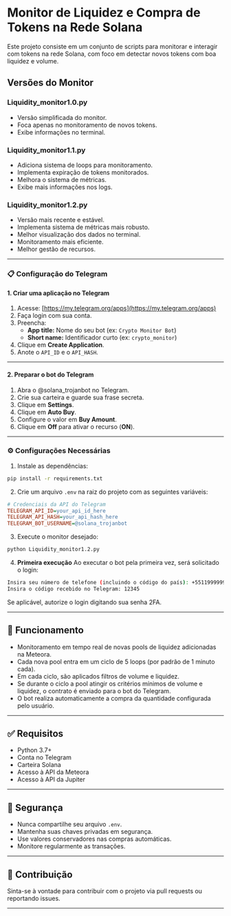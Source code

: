 # Monitor de Liquidez e Compra de Tokens na Rede Solana

Este projeto consiste em um conjunto de scripts para monitorar e interagir com tokens na rede Solana, com foco em detectar novos tokens com boa liquidez e volume.

## Versões do Monitor

### Liquidity_monitor1.0.py
- Versão simplificada do monitor.
- Foca apenas no monitoramento de novos tokens.
- Exibe informações no terminal.

### Liquidity_monitor1.1.py
- Adiciona sistema de loops para monitoramento.
- Implementa expiração de tokens monitorados.
- Melhora o sistema de métricas.
- Exibe mais informações nos logs.

### Liquidity_monitor1.2.py
- Versão mais recente e estável.
- Implementa sistema de métricas mais robusto.
- Melhor visualização dos dados no terminal.
- Monitoramento mais eficiente.
- Melhor gestão de recursos.

---

### 📋 Configuração do Telegram

#### 1. **Criar uma aplicação no Telegram**
1. Acesse: [https://my.telegram.org/apps](https://my.telegram.org/apps)
2. Faça login com sua conta.
3. Preencha:
   - **App title:** Nome do seu bot (ex: `Crypto Monitor Bot`)
   - **Short name:** Identificador curto (ex: `crypto_monitor`)
4. Clique em **Create Application**.
5. Anote o `API_ID` e o `API_HASH`.

---

#### 2. **Preparar o bot do Telegram**
1. Abra o @solana_trojanbot no Telegram.
2. Crie sua carteira e guarde sua frase secreta.
3. Clique em **Settings**.
4. Clique em **Auto Buy**.
5. Configure o valor em **Buy Amount**.
6. Clique em **Off** para ativar o recurso (**ON**).

---

### ⚙️ Configurações Necessárias

1. Instale as dependências:
```bash
pip install -r requirements.txt
```

2. Crie um arquivo `.env` na raiz do projeto com as seguintes variáveis:
```ini
# Credenciais da API do Telegram
TELEGRAM_API_ID=your_api_id_here
TELEGRAM_API_HASH=your_api_hash_here
TELEGRAM_BOT_USERNAME=@solana_trojanbot
```

3. Execute o monitor desejado:
```bash
python Liquidity_monitor1.2.py
```

4. **Primeira execução**
Ao executar o bot pela primeira vez, será solicitado o login:
```bash
Insira seu número de telefone (incluindo o código do país): +5511999999999
Insira o código recebido no Telegram: 12345
```
Se aplicável, autorize o login digitando sua senha 2FA.

---

## 🚀 Funcionamento

- Monitoramento em tempo real de novas pools de liquidez adicionadas na Meteora.
- Cada nova pool entra em um ciclo de 5 loops (por padrão de 1 minuto cada).
- Em cada ciclo, são aplicados filtros de volume e liquidez.
- Se durante o ciclo a pool atingir os critérios mínimos de volume e liquidez, o contrato é enviado para o bot do Telegram.
- O bot realiza automaticamente a compra da quantidade configurada pelo usuário.

---

## ✅ Requisitos

- Python 3.7+
- Conta no Telegram
- Carteira Solana
- Acesso à API da Meteora
- Acesso à API da Jupiter

---

## 🔐 Segurança

- Nunca compartilhe seu arquivo `.env`.
- Mantenha suas chaves privadas em segurança.
- Use valores conservadores nas compras automáticas.
- Monitore regularmente as transações.

---

## 🤝 Contribuição

Sinta-se à vontade para contribuir com o projeto via pull requests ou reportando issues.

---
